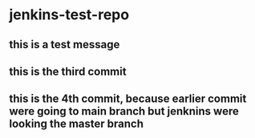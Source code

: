 # jenkins-test-repo

## this is a test message

## this is the third commit

## this is the 4th commit, because earlier commit were going to main branch but jenknins were looking the master branch
